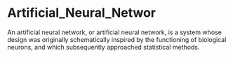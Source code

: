 # Artificial_Neural_Networ
An artificial neural network, or artificial neural network, is a system whose design was originally schematically inspired by the functioning of biological neurons, and which subsequently approached statistical methods. 
